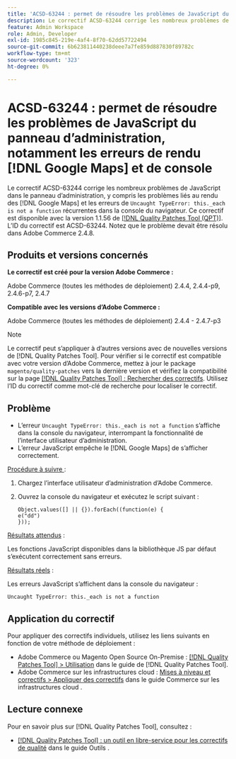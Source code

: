```yaml
---
title: 'ACSD-63244 : permet de résoudre les problèmes de JavaScript du panneau d’administration, notamment les erreurs  [!DNL Google Maps]  rendu et de console'
description: Le correctif ACSD-63244 corrige les nombreux problèmes de JavaScript dans le panneau d’administration, y compris les problèmes de rendu et  [!DNL Google Maps]  récurrence de « Uncaught TypeError this._each n’est pas une fonction&grave; erreurs dans la console du navigateur.
feature: Admin Workspace
role: Admin, Developer
exl-id: 1985c845-219e-4af4-8f70-62dd57722494
source-git-commit: 6b623811440238deee7a7fe859d887830f89782c
workflow-type: tm+mt
source-wordcount: '323'
ht-degree: 0%

---
```


# ACSD-63244 : permet de résoudre les problèmes de JavaScript du panneau d’administration, notamment les erreurs de rendu [!DNL Google Maps] et de console

Le correctif ACSD-63244 corrige les nombreux problèmes de JavaScript dans le panneau d’administration, y compris les problèmes liés au rendu des [!DNL Google Maps] et les erreurs de `Uncaught TypeError: this._each is not a function` récurrentes dans la console du navigateur. Ce correctif est disponible avec la version 1.1.56 de [[!DNL Quality Patches Tool (QPT)]](/help/tools/quality-patches-tool/quality-patches-tool-to-self-serve-quality-patches.md). L’ID du correctif est ACSD-63244. Notez que le problème devait être résolu dans Adobe Commerce 2.4.8.

## Produits et versions concernés

**Le correctif est créé pour la version Adobe Commerce :**

Adobe Commerce (toutes les méthodes de déploiement) 2.4.4, 2.4.4-p9, 2.4.6-p7, 2.4.7

**Compatible avec les versions d’Adobe Commerce :**

Adobe Commerce (toutes les méthodes de déploiement) 2.4.4 - 2.4.7-p3

>[!NOTE]
>
>Le correctif peut s’appliquer à d’autres versions avec de nouvelles versions de [!DNL Quality Patches Tool]. Pour vérifier si le correctif est compatible avec votre version d’Adobe Commerce, mettez à jour le package `magento/quality-patches` vers la dernière version et vérifiez la compatibilité sur la page [[!DNL Quality Patches Tool] : Rechercher des correctifs](https://experienceleague.adobe.com/tools/commerce-quality-patches/index.html). Utilisez l’ID du correctif comme mot-clé de recherche pour localiser le correctif.

## Problème

* L’erreur `Uncaught TypeError: this._each is not a function` s’affiche dans la console du navigateur, interrompant la fonctionnalité de l’interface utilisateur d’administration.
* L’erreur JavaScript empêche le [!DNL Google Maps] de s’afficher correctement.

<u>Procédure à suivre </u> :

1. Chargez l’interface utilisateur d’administration d’Adobe Commerce.
1. Ouvrez la console du navigateur et exécutez le script suivant :

   ```
   Object.values([] || {}).forEach((function(e) {  
   e("dd")  
   }));  
   ```

<u>Résultats attendus</u> :

Les fonctions JavaScript disponibles dans la bibliothèque JS par défaut s’exécutent correctement sans erreurs.

<u>Résultats réels</u> :

Les erreurs JavaScript s’affichent dans la console du navigateur :

```
Uncaught TypeError: this._each is not a function
```

## Application du correctif

Pour appliquer des correctifs individuels, utilisez les liens suivants en fonction de votre méthode de déploiement :

* Adobe Commerce ou Magento Open Source On-Premise : [[!DNL Quality Patches Tool] > Utilisation](/help/tools/quality-patches-tool/usage.md) dans le guide de [!DNL Quality Patches Tool].
* Adobe Commerce sur les infrastructures cloud : [Mises à niveau et correctifs > Appliquer des correctifs](https://experienceleague.adobe.com/docs/commerce-cloud-service/user-guide/develop/upgrade/apply-patches.html) dans le guide Commerce sur les infrastructures cloud .

## Lecture connexe

Pour en savoir plus sur [!DNL Quality Patches Tool], consultez :

* [[!DNL Quality Patches Tool] : un outil en libre-service pour les correctifs de qualité](/help/tools/quality-patches-tool/quality-patches-tool-to-self-serve-quality-patches.md) dans le guide Outils .
